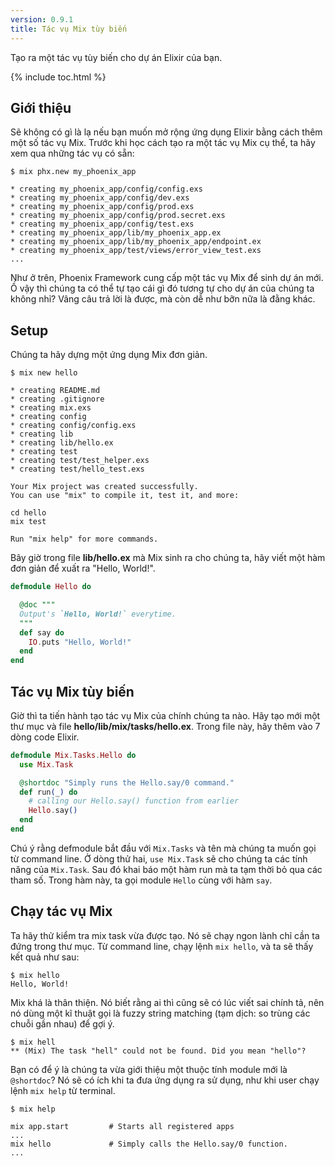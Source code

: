 ```yaml
---
version: 0.9.1
title: Tác vụ Mix tùy biến
---
```


Tạo ra một tác vụ tùy biến cho dự án Elixir của bạn.

{% include toc.html %}

## Giới thiệu

Sẽ không có gì là lạ nếu bạn muốn mở rộng ứng dụng Elixir bằng cách thêm một số tác vụ Mix. Trước khi học cách tạo ra một tác vụ Mix cụ thể, ta hãy xem qua những tác vụ có sẵn:

```shell
$ mix phx.new my_phoenix_app

* creating my_phoenix_app/config/config.exs
* creating my_phoenix_app/config/dev.exs
* creating my_phoenix_app/config/prod.exs
* creating my_phoenix_app/config/prod.secret.exs
* creating my_phoenix_app/config/test.exs
* creating my_phoenix_app/lib/my_phoenix_app.ex
* creating my_phoenix_app/lib/my_phoenix_app/endpoint.ex
* creating my_phoenix_app/test/views/error_view_test.exs
...
```

Như ở trên, Phoenix Framework cung cấp một tác vụ Mix để sinh dự án mới. Ồ vậy thì chúng ta có thể tự tạo cái gì đó tương tự cho dự án của chúng ta không nhỉ? Vâng câu trả lời là được, mà còn dễ như bỡn nữa là đằng khác.

## Setup

Chúng ta hãy dựng một ứng dụng Mix đơn giản.

```shell
$ mix new hello

* creating README.md
* creating .gitignore
* creating mix.exs
* creating config
* creating config/config.exs
* creating lib
* creating lib/hello.ex
* creating test
* creating test/test_helper.exs
* creating test/hello_test.exs

Your Mix project was created successfully.
You can use "mix" to compile it, test it, and more:

cd hello
mix test

Run "mix help" for more commands.
```

Bây giờ trong file **lib/hello.ex** mà Mix sinh ra cho chúng ta, hãy viết một hàm đơn giản để xuất ra "Hello, World!".

```elixir
defmodule Hello do

  @doc """
  Output's `Hello, World!` everytime.
  """
  def say do
    IO.puts "Hello, World!"
  end
end
```

## Tác vụ Mix tùy biến

Giờ thì ta tiến hành tạo tác vụ Mix của chính chúng ta nào. Hãy tạo mới một thư mục và file **hello/lib/mix/tasks/hello.ex**. Trong file này, hãy thêm vào 7 dòng code Elixir.

```elixir
defmodule Mix.Tasks.Hello do
  use Mix.Task

  @shortdoc "Simply runs the Hello.say/0 command."
  def run(_) do
    # calling our Hello.say() function from earlier
    Hello.say()
  end
end
```

Chú ý rằng defmodule bắt đầu với `Mix.Tasks` và tên mà chúng ta muốn gọi từ command line. Ở dòng thử hai, `use Mix.Task` sẽ cho chúng ta các tính năng của `Mix.Task`. Sau đó khai báo một hàm run mà ta tạm thời bỏ qua các tham số. Trong hàm này, ta gọi module `Hello` cùng với hàm `say`.

## Chạy tác vụ Mix

Ta hãy thử kiểm tra mix task vừa được tạo. Nó sẽ chạy ngon lành chỉ cần ta đứng trong thư mục. Từ command line, chạy lệnh `mix hello`, và ta sẽ thấy kết quả như sau:

```shell
$ mix hello
Hello, World!
```

Mix khá là thân thiện. Nó biết rằng ai thì cũng sẽ có lúc viết sai chính tả, nên nó dùng một kĩ thuật gọi là fuzzy string matching (tạm dịch: so trùng các chuỗi gần nhau) để gợi ý.

```shell
$ mix hell
** (Mix) The task "hell" could not be found. Did you mean "hello"?
```

Bạn có để ý là chúng ta vừa giới thiệu một thuộc tính module mới là `@shortdoc`? Nó sẽ có ích khi ta đưa ứng dụng ra sử dụng, như khi user chạy lệnh `mix help` từ terminal.

```shell
$ mix help

mix app.start         # Starts all registered apps
...
mix hello             # Simply calls the Hello.say/0 function.
...
```
